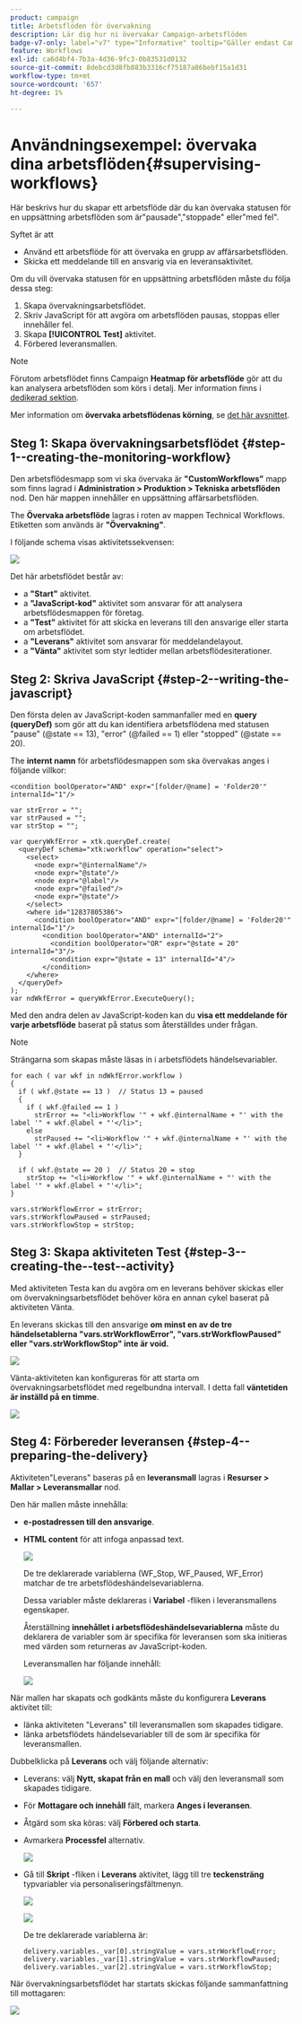 ```yaml
---
product: campaign
title: Arbetsflöden för övervakning
description: Lär dig hur ni övervakar Campaign-arbetsflöden
badge-v7-only: label="v7" type="Informative" tooltip="Gäller endast Campaign Classic v7"
feature: Workflows
exl-id: ca6d4bf4-7b3a-4d36-9fc3-0b83531d0132
source-git-commit: 8debcd3d8fb883b3316cf75187a86bebf15a1d31
workflow-type: tm+mt
source-wordcount: '657'
ht-degree: 1%

---
```


# Användningsexempel: övervaka dina arbetsflöden{#supervising-workflows}



Här beskrivs hur du skapar ett arbetsflöde där du kan övervaka statusen för en uppsättning arbetsflöden som är&quot;pausade&quot;,&quot;stoppade&quot; eller&quot;med fel&quot;.

Syftet är att

* Använd ett arbetsflöde för att övervaka en grupp av affärsarbetsflöden.
* Skicka ett meddelande till en ansvarig via en leveransaktivitet.

Om du vill övervaka statusen för en uppsättning arbetsflöden måste du följa dessa steg:

1. Skapa övervakningsarbetsflödet.
1. Skriv JavaScript för att avgöra om arbetsflöden pausas, stoppas eller innehåller fel.
1. Skapa **[!UICONTROL Test]** aktivitet.
1. Förbered leveransmallen.

>[!NOTE]
>
>Förutom arbetsflödet finns Campaign **Heatmap för arbetsflöde** gör att du kan analysera arbetsflöden som körs i detalj. Mer information finns i [dedikerad sektion](heatmap.md).
>
>Mer information om **övervaka arbetsflödenas körning**, se [det här avsnittet](monitoring-workflow-execution.md).

## Steg 1: Skapa övervakningsarbetsflödet {#step-1--creating-the-monitoring-workflow}

Den arbetsflödesmapp som vi ska övervaka är **&quot;CustomWorkflows&quot;** mapp som finns lagrad i **Administration > Produktion > Tekniska arbetsflöden** nod. Den här mappen innehåller en uppsättning affärsarbetsflöden.

The **Övervaka arbetsflöde** lagras i roten av mappen Technical Workflows. Etiketten som används är **&quot;Övervakning&quot;**.

I följande schema visas aktivitetssekvensen:

![](assets/uc_monitoring_workflow_overview.png)

Det här arbetsflödet består av:

* a **&quot;Start&quot;** aktivitet.
* a **&quot;JavaScript-kod&quot;** aktivitet som ansvarar för att analysera arbetsflödesmappen för företag.
* a **&quot;Test&quot;** aktivitet för att skicka en leverans till den ansvarige eller starta om arbetsflödet.
* a **&quot;Leverans&quot;** aktivitet som ansvarar för meddelandelayout.
* a **&quot;Vänta&quot;** aktivitet som styr ledtider mellan arbetsflödesiterationer.

## Steg 2: Skriva JavaScript {#step-2--writing-the-javascript}

Den första delen av JavaScript-koden sammanfaller med en **query (queryDef)** som gör att du kan identifiera arbetsflödena med statusen &quot;pause&quot; (@state == 13), &quot;error&quot; (@failed == 1) eller &quot;stopped&quot; (@state == 20).

The **internt namn** för arbetsflödesmappen som ska övervakas anges i följande villkor:

```
<condition boolOperator="AND" expr="[folder/@name] = 'Folder20'" internalId="1"/>
```

```
var strError = "";
var strPaused = "";
var strStop = "";

var queryWkfError = xtk.queryDef.create(
  <queryDef schema="xtk:workflow" operation="select">
    <select>
      <node expr="@internalName"/>
      <node expr="@state"/>
      <node expr="@label"/>
      <node expr="@failed"/>
      <node expr="@state"/>   
    </select>
    <where id="12837805386">
      <condition boolOperator="AND" expr="[folder/@name] = 'Folder20'" internalId="1"/>
        <condition boolOperator="AND" internalId="2">
          <condition boolOperator="OR" expr="@state = 20" internalId="3"/>
          <condition expr="@state = 13" internalId="4"/>
        </condition>  
    </where>
  </queryDef>
);
var ndWkfError = queryWkfError.ExecuteQuery(); 
```

Med den andra delen av JavaScript-koden kan du **visa ett meddelande för varje arbetsflöde** baserat på status som återställdes under frågan.

>[!NOTE]
>
>Strängarna som skapas måste läsas in i arbetsflödets händelsevariabler.

```
for each ( var wkf in ndWkfError.workflow ) 
{
  if ( wkf.@state == 13 )  // Status 13 = paused
  {
    if ( wkf.@failed == 1 )
      strError += "<li>Workflow '" + wkf.@internalName + "' with the label '" + wkf.@label + "'</li>";
    else
      strPaused += "<li>Workflow '" + wkf.@internalName + "' with the label '" + wkf.@label + "'</li>";
  }
  
  if ( wkf.@state == 20 )  // Status 20 = stop
    strStop += "<li>Workflow '" + wkf.@internalName + "' with the label '" + wkf.@label + "'</li>";
}

vars.strWorkflowError = strError;
vars.strWorkflowPaused = strPaused;
vars.strWorkflowStop = strStop;
```

## Steg 3: Skapa aktiviteten Test {#step-3--creating-the--test--activity}

Med aktiviteten Testa kan du avgöra om en leverans behöver skickas eller om övervakningsarbetsflödet behöver köra en annan cykel baserat på aktiviteten Vänta.

En leverans skickas till den ansvarige **om minst en av de tre händelsetablerna &quot;vars.strWorkflowError&quot;, &quot;vars.strWorkflowPaused&quot; eller &quot;vars.strWorkflowStop&quot; inte är void.**

![](assets/uc_monitoring_workflow_test.png)

Vänta-aktiviteten kan konfigureras för att starta om övervakningsarbetsflödet med regelbundna intervall. I detta fall **väntetiden är inställd på en timme**.

![](assets/uc_monitoring_workflow_attente.png)

## Steg 4: Förbereder leveransen {#step-4--preparing-the-delivery}

Aktiviteten&quot;Leverans&quot; baseras på en **leveransmall** lagras i **Resurser > Mallar > Leveransmallar** nod.

Den här mallen måste innehålla:

* **e-postadressen till den ansvarige**.
* **HTML content** för att infoga anpassad text.

  ![](assets/uc_monitoring_workflow_variables_diffusion.png)

  De tre deklarerade variablerna (WF_Stop, WF_Paused, WF_Error) matchar de tre arbetsflödeshändelsevariablerna.

  Dessa variabler måste deklareras i **Variabel** -fliken i leveransmallens egenskaper.

  Återställning **innehållet i arbetsflödeshändelsevariablerna** måste du deklarera de variabler som är specifika för leveransen som ska initieras med värden som returneras av JavaScript-koden.

  Leveransmallen har följande innehåll:

  ![](assets/uc_monitoring_workflow_model_diffusion.png)

När mallen har skapats och godkänts måste du konfigurera **Leverans** aktivitet till:

* länka aktiviteten &quot;Leverans&quot; till leveransmallen som skapades tidigare.
* länka arbetsflödets händelsevariabler till de som är specifika för leveransmallen.

Dubbelklicka på **Leverans** och välj följande alternativ:

* Leverans: välj **Nytt, skapat från en mall** och välj den leveransmall som skapades tidigare.
* För **Mottagare och innehåll** fält, markera **Anges i leveransen**.
* Åtgärd som ska köras: välj **Förbered och starta**.
* Avmarkera **Processfel** alternativ.

  ![](assets/uc_monitoring_workflow_optionmodel.png)

* Gå till **Skript** -fliken i **Leverans** aktivitet, lägg till tre **teckensträng** typvariabler via personaliseringsfältmenyn.

  ![](assets/uc_monitoring_workflow_selectlinkvariables.png)

  ![](assets/uc_monitoring_workflow_linkvariables.png)

  De tre deklarerade variablerna är:

  ```
  delivery.variables._var[0].stringValue = vars.strWorkflowError;
  delivery.variables._var[1].stringValue = vars.strWorkflowPaused;
  delivery.variables._var[2].stringValue = vars.strWorkflowStop; 
  ```

När övervakningsarbetsflödet har startats skickas följande sammanfattning till mottagaren:

![](assets/uc_monitoring_workflow_mailfinal.png)
